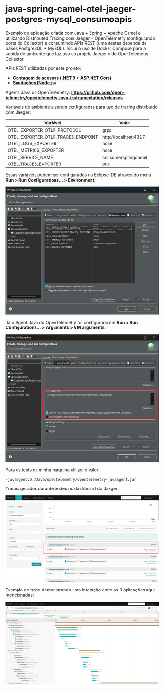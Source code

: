 # java-spring-camel-otel-jaeger-postgres-mysql_consumoapis
Exemplo de aplicação criada com Java + Spring + Apache Camel e utilizando Distributed Tracing com Jaeger + OpenTelemetry (configurando porta do Collector) e consumindo APIs REST (uma destas depende de bases PostgreSQL + MySQL). Inclui o uso de Docker Compose para a subida de ambiente que faz uso do projeto Jaeger e do OpenTelemetry Collector.

APIs REST utilizadas por este projeto:
- [**Contagem de acessos (.NET 9 + ASP.NET Core)**](https://github.com/renatogroffe/aspnetcore9-otel-jaeger-postgres-mysql_apicontagem)
- [**Saudações (Node.js)**](https://github.com/renatogroffe/nodejs-otel-jaeger_apisaudacoes)

Agents Java do OpenTelemetry: **https://github.com/open-telemetry/opentelemetry-java-instrumentation/releases**

Variáveis de ambiente a serem configuradas para uso de tracing distribuído com Jaeger:

| Variável                          | Valor                   |
|-----------------------------------|-------------------------|
| OTEL_EXPORTER_OTLP_PROTOCOL       | grpc                    |
| OTEL_EXPORTER_OTLP_TRACES_ENDPOINT| http://localhost:4317   |
| OTEL_LOGS_EXPORTER                | none                    |
| OTEL_METRICS_EXPORTER             | none                    |
| OTEL_SERVICE_NAME                 | consumerspringcamel     |
| OTEL_TRACES_EXPORTER              | otlp                    |

Essas variáveis podem ser configuradas no Eclipse IDE através do menu **Run > Run Configurations... > Environment**:

![Variáveis de ambiente no Eclipse](img/eclipse-env-var-jaeger.png)

Já o Agent Java do OpenTelemetry foi configurado em **Run > Run Configurations... > Arguments > VM arguments**:

![Configurando uso do Agent Java do OpenTelemetry no Eclipse](img/eclipse-arguments-otel.png)

Para os tests na minha máquina utilizei o valor:

```
-javaagent:D:/Java/opentelemetry/opentelemetry-javaagent.jar
```

Traces gerados durante testes no dashboard do Jaeger:

![Traces gerados no Jaeger](img/jaeger-01.png)

Exemplo de trace demonstrando uma interação entre as 3 aplicações aqui mencionadas:

![Trace em detalhes no Jaeger](img/jaeger-02.png)

